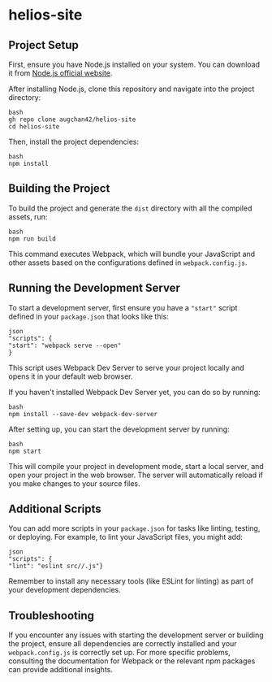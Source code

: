 # helios-site

## Project Setup

First, ensure you have Node.js installed on your system. You can download it from [Node.js official website](https://nodejs.org/).

After installing Node.js, clone this repository and navigate into the project directory:

```
bash
gh repo clone augchan42/helios-site
cd helios-site
```

Then, install the project dependencies:

```
bash
npm install
```


## Building the Project

To build the project and generate the `dist` directory with all the compiled assets, run:

```
bash
npm run build
```

This command executes Webpack, which will bundle your JavaScript and other assets based on the configurations defined in `webpack.config.js`.

## Running the Development Server

To start a development server, first ensure you have a `"start"` script defined in your `package.json` that looks like this:

```
json
"scripts": {
"start": "webpack serve --open"
}
```

This script uses Webpack Dev Server to serve your project locally and opens it in your default web browser.

If you haven't installed Webpack Dev Server yet, you can do so by running:

```
bash
npm install --save-dev webpack-dev-server
```


After setting up, you can start the development server by running:


```
bash
npm start
```


This will compile your project in development mode, start a local server, and open your project in the web browser. The server will automatically reload if you make changes to your source files.

## Additional Scripts

You can add more scripts in your `package.json` for tasks like linting, testing, or deploying. For example, to lint your JavaScript files, you might add:

```
json
"scripts": {
"lint": "eslint src//.js"}
```


Remember to install any necessary tools (like ESLint for linting) as part of your development dependencies.

## Troubleshooting

If you encounter any issues with starting the development server or building the project, ensure all dependencies are correctly installed and your `webpack.config.js` is correctly set up. For more specific problems, consulting the documentation for Webpack or the relevant npm packages can provide additional insights.


